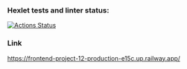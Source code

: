 ### Hexlet tests and linter status:

[![Actions Status](https://github.com/Viktorline/frontend-project-12/workflows/hexlet-check/badge.svg)](https://github.com/Viktorline/frontend-project-12/actions)

### Link

https://frontend-project-12-production-e15c.up.railway.app/
